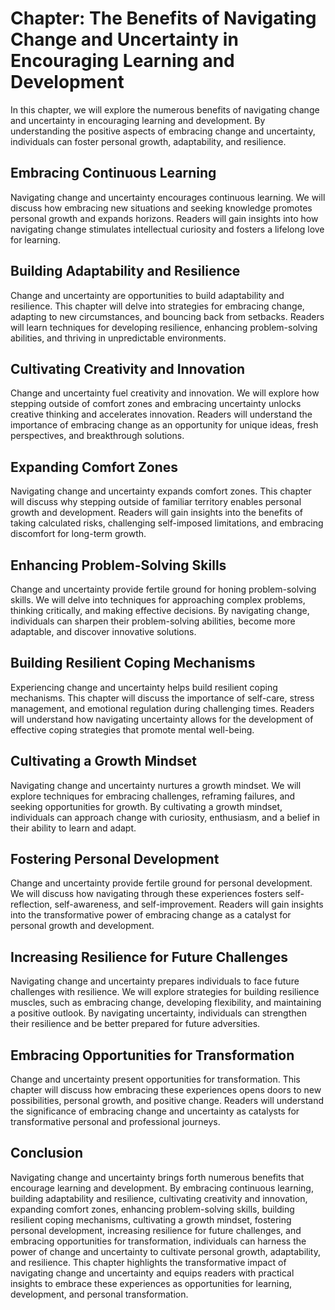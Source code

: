 Chapter: The Benefits of Navigating Change and Uncertainty in Encouraging Learning and Development
==================================================================================================

In this chapter, we will explore the numerous benefits of navigating change and uncertainty in encouraging learning and development. By understanding the positive aspects of embracing change and uncertainty, individuals can foster personal growth, adaptability, and resilience.

**Embracing Continuous Learning**
---------------------------------

Navigating change and uncertainty encourages continuous learning. We will discuss how embracing new situations and seeking knowledge promotes personal growth and expands horizons. Readers will gain insights into how navigating change stimulates intellectual curiosity and fosters a lifelong love for learning.

**Building Adaptability and Resilience**
----------------------------------------

Change and uncertainty are opportunities to build adaptability and resilience. This chapter will delve into strategies for embracing change, adapting to new circumstances, and bouncing back from setbacks. Readers will learn techniques for developing resilience, enhancing problem-solving abilities, and thriving in unpredictable environments.

**Cultivating Creativity and Innovation**
-----------------------------------------

Change and uncertainty fuel creativity and innovation. We will explore how stepping outside of comfort zones and embracing uncertainty unlocks creative thinking and accelerates innovation. Readers will understand the importance of embracing change as an opportunity for unique ideas, fresh perspectives, and breakthrough solutions.

**Expanding Comfort Zones**
---------------------------

Navigating change and uncertainty expands comfort zones. This chapter will discuss why stepping outside of familiar territory enables personal growth and development. Readers will gain insights into the benefits of taking calculated risks, challenging self-imposed limitations, and embracing discomfort for long-term growth.

**Enhancing Problem-Solving Skills**
------------------------------------

Change and uncertainty provide fertile ground for honing problem-solving skills. We will delve into techniques for approaching complex problems, thinking critically, and making effective decisions. By navigating change, individuals can sharpen their problem-solving abilities, become more adaptable, and discover innovative solutions.

**Building Resilient Coping Mechanisms**
----------------------------------------

Experiencing change and uncertainty helps build resilient coping mechanisms. This chapter will discuss the importance of self-care, stress management, and emotional regulation during challenging times. Readers will understand how navigating uncertainty allows for the development of effective coping strategies that promote mental well-being.

**Cultivating a Growth Mindset**
--------------------------------

Navigating change and uncertainty nurtures a growth mindset. We will explore techniques for embracing challenges, reframing failures, and seeking opportunities for growth. By cultivating a growth mindset, individuals can approach change with curiosity, enthusiasm, and a belief in their ability to learn and adapt.

**Fostering Personal Development**
----------------------------------

Change and uncertainty provide fertile ground for personal development. We will discuss how navigating through these experiences fosters self-reflection, self-awareness, and self-improvement. Readers will gain insights into the transformative power of embracing change as a catalyst for personal growth and development.

**Increasing Resilience for Future Challenges**
-----------------------------------------------

Navigating change and uncertainty prepares individuals to face future challenges with resilience. We will explore strategies for building resilience muscles, such as embracing change, developing flexibility, and maintaining a positive outlook. By navigating uncertainty, individuals can strengthen their resilience and be better prepared for future adversities.

**Embracing Opportunities for Transformation**
----------------------------------------------

Change and uncertainty present opportunities for transformation. This chapter will discuss how embracing these experiences opens doors to new possibilities, personal growth, and positive change. Readers will understand the significance of embracing change and uncertainty as catalysts for transformative personal and professional journeys.

**Conclusion**
--------------

Navigating change and uncertainty brings forth numerous benefits that encourage learning and development. By embracing continuous learning, building adaptability and resilience, cultivating creativity and innovation, expanding comfort zones, enhancing problem-solving skills, building resilient coping mechanisms, cultivating a growth mindset, fostering personal development, increasing resilience for future challenges, and embracing opportunities for transformation, individuals can harness the power of change and uncertainty to cultivate personal growth, adaptability, and resilience. This chapter highlights the transformative impact of navigating change and uncertainty and equips readers with practical insights to embrace these experiences as opportunities for learning, development, and personal transformation.
